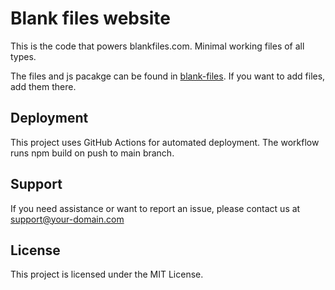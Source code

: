 # Blank files website

This is the code that powers blankfiles.com. Minimal working files of all types.

The files and js pacakge can be found in [blank-files](https://github.com/filearchitect/blank-files). If you want to add files, add them there.

## Deployment

This project uses GitHub Actions for automated deployment. The workflow runs npm build on push to main branch.

## Support

If you need assistance or want to report an issue, please contact us at support@your-domain.com

## License

This project is licensed under the MIT License.

